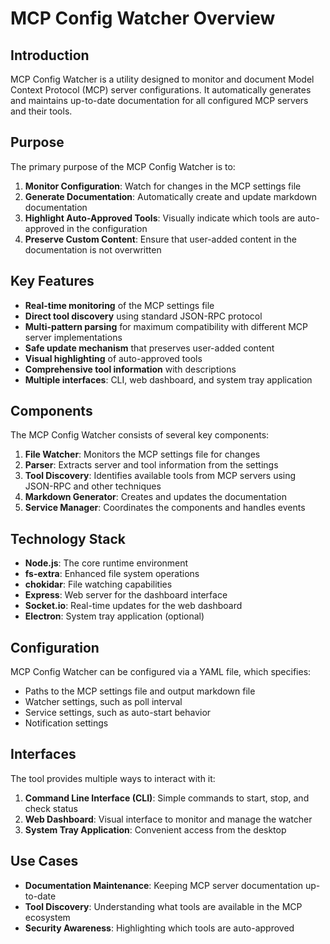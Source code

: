 # MCP Config Watcher Overview

## Introduction

MCP Config Watcher is a utility designed to monitor and document Model Context Protocol (MCP) server configurations. It automatically generates and maintains up-to-date documentation for all configured MCP servers and their tools.

## Purpose

The primary purpose of the MCP Config Watcher is to:

1. **Monitor Configuration**: Watch for changes in the MCP settings file
2. **Generate Documentation**: Automatically create and update markdown documentation
3. **Highlight Auto-Approved Tools**: Visually indicate which tools are auto-approved in the configuration
4. **Preserve Custom Content**: Ensure that user-added content in the documentation is not overwritten

## Key Features

- **Real-time monitoring** of the MCP settings file
- **Direct tool discovery** using standard JSON-RPC protocol
- **Multi-pattern parsing** for maximum compatibility with different MCP server implementations
- **Safe update mechanism** that preserves user-added content
- **Visual highlighting** of auto-approved tools
- **Comprehensive tool information** with descriptions
- **Multiple interfaces**: CLI, web dashboard, and system tray application

## Components

The MCP Config Watcher consists of several key components:

1. **File Watcher**: Monitors the MCP settings file for changes
2. **Parser**: Extracts server and tool information from the settings
3. **Tool Discovery**: Identifies available tools from MCP servers using JSON-RPC and other techniques
4. **Markdown Generator**: Creates and updates the documentation
5. **Service Manager**: Coordinates the components and handles events

## Technology Stack

- **Node.js**: The core runtime environment
- **fs-extra**: Enhanced file system operations
- **chokidar**: File watching capabilities
- **Express**: Web server for the dashboard interface
- **Socket.io**: Real-time updates for the web dashboard
- **Electron**: System tray application (optional)

## Configuration

MCP Config Watcher can be configured via a YAML file, which specifies:

- Paths to the MCP settings file and output markdown file
- Watcher settings, such as poll interval
- Service settings, such as auto-start behavior
- Notification settings

## Interfaces

The tool provides multiple ways to interact with it:

1. **Command Line Interface (CLI)**: Simple commands to start, stop, and check status
2. **Web Dashboard**: Visual interface to monitor and manage the watcher
3. **System Tray Application**: Convenient access from the desktop

## Use Cases

- **Documentation Maintenance**: Keeping MCP server documentation up-to-date
- **Tool Discovery**: Understanding what tools are available in the MCP ecosystem
- **Security Awareness**: Highlighting which tools are auto-approved
